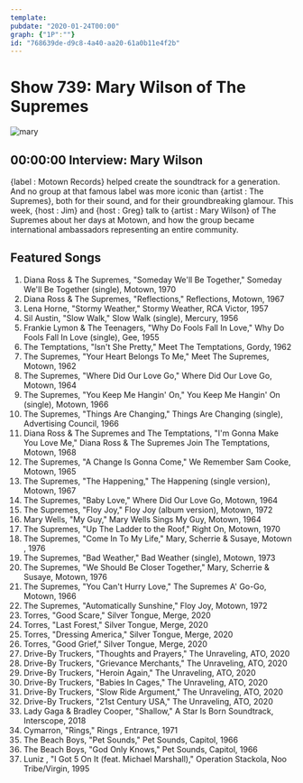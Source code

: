 ```yaml
---
template: 
pubdate: "2020-01-24T00:00"
graph: {"1P":""}
id: "768639de-d9c8-4a40-aa20-61a0b11e4f2b"
---
```






# Show 739: Mary Wilson of The Supremes

![mary](https://static.soundopinions.org/images/2020/mary.jpg)



## 00:00:00 Interview: Mary Wilson

{label : Motown Records} helped create the soundtrack for a generation. And no group at that famous label was more iconic than {artist : The Supremes}, both for their sound, and for their groundbreaking glamour. This week, {host : Jim} and {host : Greg} talk to {artist : Mary Wilson} of The Supremes about her days at Motown, and how the group became international ambassadors representing an entire community.



## Featured Songs

1. Diana Ross & The Supremes, "Someday We'll Be Together," Someday We'll Be Together (single), Motown, 1970
2. Diana Ross & The Supremes, "Reflections," Reflections, Motown, 1967
3. Lena Horne, "Stormy Weather," Stormy Weather, RCA Victor, 1957
4. Sil Austin, "Slow Walk," Slow Walk (single), Mercury, 1956
5. Frankie Lymon & The Teenagers, "Why Do Fools Fall In Love," Why Do Fools Fall In Love (single), Gee, 1955
6. The Temptations, "Isn't She Pretty," Meet The Temptations, Gordy, 1962
7. The Supremes, "Your Heart Belongs To Me," Meet The Supremes, Motown, 1962
8. The Supremes, "Where Did Our Love Go," Where Did Our Love Go, Motown, 1964
9. The Supremes, "You Keep Me Hangin' On," You Keep Me Hangin' On (single), Motown, 1966
10. The Supremes, "Things Are Changing," Things Are Changing (single), Advertising Council, 1966
11. Diana Ross & The Supremes and The Temptations, "I'm Gonna Make You Love Me," Diana Ross & The Supremes Join The Temptations, Motown, 1968
12. The Supremes, "A Change Is Gonna Come," We Remember Sam Cooke, Motown, 1965
13. The Supremes, "The Happening," The Happening (single version), Motown, 1967
14. The Supremes, "Baby Love," Where Did Our Love Go, Motown, 1964
15. The Supremes, "Floy Joy," Floy Joy (album version), Motown, 1972
16. Mary Wells, "My Guy," Mary Wells Sings My Guy, Motown, 1964
17. The Supremes, "Up The Ladder to the Roof," Right On, Motown, 1970
18. The Supremes, "Come In To My Life," Mary, Scherrie & Susaye, Motown , 1976
19. The Supremes, "Bad Weather," Bad Weather (single), Motown, 1973
20. The Supremes, "We Should Be Closer Together," Mary, Scherrie & Susaye, Motown, 1976
21. The Supremes, "You Can't Hurry Love," The Supremes A' Go-Go, Motown, 1966
22. The Supremes, "Automatically Sunshine," Floy Joy, Motown, 1972
23. Torres, "Good Scare," Silver Tongue, Merge, 2020
24. Torres, "Last Forest," Silver Tongue, Merge, 2020
25. Torres, "Dressing America," Silver Tongue, Merge, 2020
26. Torres, "Good Grief," Silver Tongue, Merge, 2020
27. Drive-By Truckers, "Thoughts and Prayers," The Unraveling, ATO, 2020
28. Drive-By Truckers, "Grievance Merchants," The Unraveling, ATO, 2020
29. Drive-By Truckers, "Heroin Again," The Unraveling, ATO, 2020
30. Drive-By Truckers, "Babies In Cages," The Unraveling, ATO, 2020
31. Drive-By Truckers, "Slow Ride Argument," The Unraveling, ATO, 2020
32. Drive-By Truckers, "21st Century USA," The Unraveling, ATO, 2020
33. Lady Gaga & Bradley Cooper, "Shallow," A Star Is Born Soundtrack, Interscope, 2018
34. Cymarron, "Rings," Rings , Entrance, 1971
35. The Beach Boys, "Pet Sounds," Pet Sounds, Capitol, 1966
36. The Beach Boys, "God Only Knows," Pet Sounds, Capitol, 1966
37. Luniz , "I Got 5 On It (feat. Michael Marshall)," Operation Stackola, Noo Tribe/Virgin, 1995